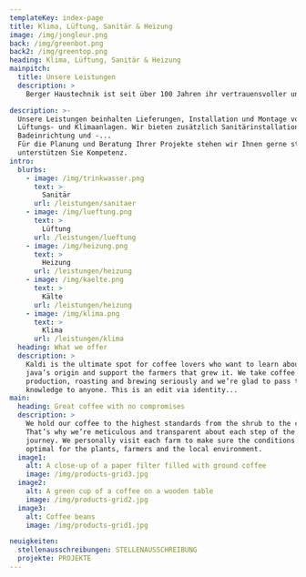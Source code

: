 ```yaml
---
templateKey: index-page
title: Klima, Lüftung, Sanitär & Heizung
image: /img/jongleur.png
back: /img/greenbot.png
back2: /img/greentop.png
heading: Klima, Lüftung, Sanitär & Heizung
mainpitch:
  title: Unsere Leistungen
  description: >
    Berger Haustechnik ist seit über 100 Jahren ihr vertrauensvoller und zuverlässiger Partner in der Region. Wir stehen Ihnen mit großem Erfahrungsschatz, etlichen zufriedenen Kunden und stets höchster Qualität zur Seite.

description: >-
  Unsere Leistungen beinhalten Lieferungen, Installation und Montage von Heizungs-, 
  Lüftungs- und Klimaanlagen. Wir bieten zusätzlich Sanitärinstallationen an, sowie die 
  Badeinrichtung und -...
  Für die Planung und Beratung Ihrer Projekte stehen wir Ihnen gerne stets zur Seite und 
  unterstützen Sie Kompetenz.
intro:
  blurbs:
    - image: /img/trinkwasser.png
      text: >
        Sanitär
      url: /leistungen/sanitaer
    - image: /img/lueftung.png
      text: >
        Lüftung
      url: /leistungen/lueftung
    - image: /img/heizung.png
      text: >
        Heizung
      url: /leistungen/heizung
    - image: /img/kaelte.png
      text: >
        Kälte
      url: /leistungen/heizung
    - image: /img/klima.png
      text: >
        Klima
      url: /leistungen/klima
  heading: What we offer
  description: >
    Kaldi is the ultimate spot for coffee lovers who want to learn about their
    java’s origin and support the farmers that grew it. We take coffee
    production, roasting and brewing seriously and we’re glad to pass that
    knowledge to anyone. This is an edit via identity...
main:
  heading: Great coffee with no compromises
  description: >
    We hold our coffee to the highest standards from the shrub to the cup.
    That’s why we’re meticulous and transparent about each step of the coffee’s
    journey. We personally visit each farm to make sure the conditions are
    optimal for the plants, farmers and the local environment.
  image1:
    alt: A close-up of a paper filter filled with ground coffee
    image: /img/products-grid3.jpg
  image2:
    alt: A green cup of a coffee on a wooden table
    image: /img/products-grid2.jpg
  image3:
    alt: Coffee beans
    image: /img/products-grid1.jpg

neuigkeiten:
  stellenausschreibungen: STELLENAUSSCHREIBUNG
  projekte: PROJEKTE
---
```

